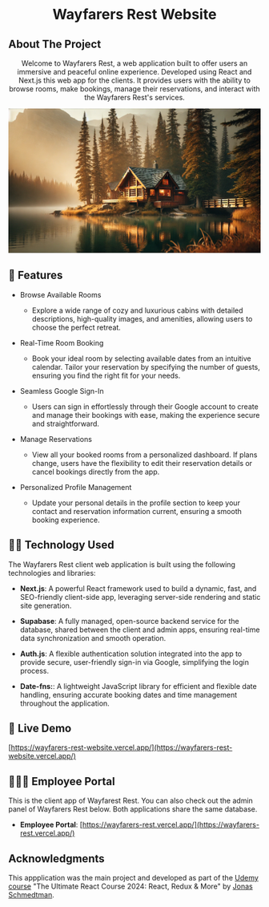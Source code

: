 <!-- PROJECT LOGO -->
<br />
<h1 align="center">Wayfarers Rest Website</h1>

<!-- ABOUT THE PROJECT -->

## About The Project

<p align="center">
Welcome to Wayfarers Rest, a web application built to offer users an immersive and peaceful online experience. Developed using React and Next.js this web app for the clients. It provides users with the ability to browse rooms, make bookings, manage their reservations, and interact with the Wayfarers Rest's services.
</p>

![Screenshot](/public/home-bg.png)

<!-- APPLICATION'S FEATURES -->

## 📝 Features

- Browse Available Rooms

  - Explore a wide range of cozy and luxurious cabins with detailed descriptions, high-quality images, and amenities, allowing users to choose the perfect retreat.

- Real-Time Room Booking

  - Book your ideal room by selecting available dates from an intuitive calendar. Tailor your reservation by specifying the number of guests, ensuring you find the right fit for your needs.

- Seamless Google Sign-In

  - Users can sign in effortlessly through their Google account to create and manage their bookings with ease, making the experience secure and straightforward.

- Manage Reservations

  - View all your booked rooms from a personalized dashboard. If plans change, users have the flexibility to edit their reservation details or cancel bookings directly from the app.

- Personalized Profile Management

  - Update your personal details in the profile section to keep your contact and reservation information current, ensuring a smooth booking experience.

<!-- TECHNOLOGY USED -->

## 👨‍💻 Technology Used

The Wayfarers Rest client web application is built using the following technologies and libraries:

- **Next.js**: A powerful React framework used to build a dynamic, fast, and SEO-friendly client-side app, leveraging server-side rendering and static site generation.

- **Supabase**: A fully managed, open-source backend service for the database, shared between the client and admin apps, ensuring real-time data synchronization and smooth operation.

- **Auth.js**: A flexible authentication solution integrated into the app to provide secure, user-friendly sign-in via Google, simplifying the login process.

- **Date-fns:**: A lightweight JavaScript library for efficient and flexible date handling, ensuring accurate booking dates and time management throughout the application.

<!-- LIVE DEMO -->

## 🚀 Live Demo

[https://wayfarers-rest-website.vercel.app/](https://wayfarers-rest-website.vercel.app/)

<!-- ADMIN -->

## 👨🏻‍💼 Employee Portal

This is the client app of Wayfarest Rest. You can also check out the admin panel of Wayfarers Rest below. Both applications share the same database.

- **Employee Portal**: [https://wayfarers-rest.vercel.app/](https://wayfarers-rest.vercel.app/)

<!-- ACKNOWLEDGEMENTS -->

## Acknowledgments

This appplication was the main project and developed as part of the [Udemy course](https://www.udemy.com/course/the-ultimate-react-course) "The Ultimate React Course 2024: React, Redux & More" by [Jonas Schmedtman](https://twitter.com/jonasschmedtman).
